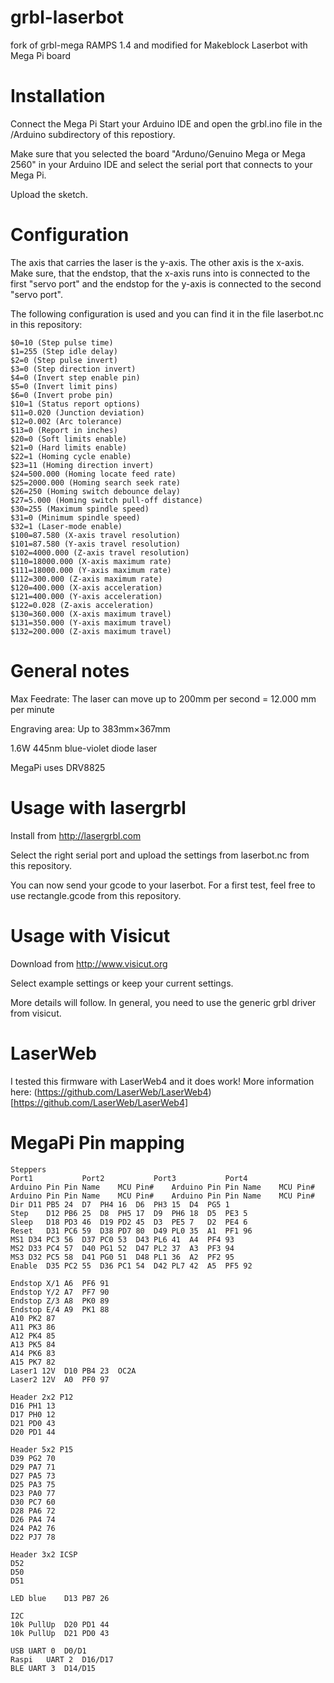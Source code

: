 # grbl-laserbot
fork of grbl-mega RAMPS 1.4 and modified for Makeblock Laserbot with Mega Pi board


# Installation

Connect the Mega Pi
Start your Arduino IDE and open the grbl.ino file in the /Arduino subdirectory of this repostiory.

Make sure that you selected the board "Arduno/Genuino Mega or Mega 2560" in your Arduino IDE and select the serial port that connects to your Mega Pi.

Upload the sketch.

# Configuration


The axis that carries the laser is the y-axis. The other axis is the x-axis. Make sure, that the endstop, that the x-axis runs into is connected to the first "servo port" and the endstop for the y-axis is connected to the second "servo port".


The following configuration is used and you can find it in the file laserbot.nc in this repository:
```
$0=10 (Step pulse time)
$1=255 (Step idle delay)
$2=0 (Step pulse invert)
$3=0 (Step direction invert)
$4=0 (Invert step enable pin)
$5=0 (Invert limit pins)
$6=0 (Invert probe pin)
$10=1 (Status report options)
$11=0.020 (Junction deviation)
$12=0.002 (Arc tolerance)
$13=0 (Report in inches)
$20=0 (Soft limits enable)
$21=0 (Hard limits enable)
$22=1 (Homing cycle enable)
$23=11 (Homing direction invert)
$24=500.000 (Homing locate feed rate)
$25=2000.000 (Homing search seek rate)
$26=250 (Homing switch debounce delay)
$27=5.000 (Homing switch pull-off distance)
$30=255 (Maximum spindle speed)
$31=0 (Minimum spindle speed)
$32=1 (Laser-mode enable)
$100=87.580 (X-axis travel resolution)
$101=87.580 (Y-axis travel resolution)
$102=4000.000 (Z-axis travel resolution)
$110=18000.000 (X-axis maximum rate)
$111=18000.000 (Y-axis maximum rate)
$112=300.000 (Z-axis maximum rate)
$120=400.000 (X-axis acceleration)
$121=400.000 (Y-axis acceleration)
$122=0.028 (Z-axis acceleration)
$130=360.000 (X-axis maximum travel)
$131=350.000 (Y-axis maximum travel)
$132=200.000 (Z-axis maximum travel)
```


# General notes

Max Feedrate: The laser can move up to 200mm per second = 12.000 mm per minute

Engraving area: Up to 383mm×367mm

1.6W 445nm blue-violet diode laser

MegaPi uses	DRV8825		


# Usage with lasergrbl

Install from http://lasergrbl.com

Select the right serial port and upload the settings from laserbot.nc from this repository.

You can now send your gcode to your laserbot. For a first test, feel free to use rectangle.gcode from this repository.

# Usage with Visicut

Download from http://www.visicut.org

Select example settings or keep your current settings.

More details will follow. In general, you need to use the generic grbl driver from visicut.

# LaserWeb

I tested this firmware with LaserWeb4 and it does work!
More information here: (https://github.com/LaserWeb/LaserWeb4)[https://github.com/LaserWeb/LaserWeb4]


# MegaPi Pin mapping

```									
Steppers												
Port1			Port2			Port3			Port4		
Arduino Pin	Pin Name	MCU Pin#	Arduino Pin	Pin Name	MCU Pin#	Arduino Pin	Pin Name	MCU Pin#	Arduino Pin	Pin Name	MCU Pin#
Dir	D11	PB5	24	D7	PH4	16	D6	PH3	15	D4	PG5	1
Step	D12	PB6	25	D8	PH5	17	D9	PH6	18	D5	PE3	5
Sleep	D18	PD3	46	D19	PD2	45	D3	PE5	7	D2	PE4	6
Reset	D31	PC6	59	D38	PD7	80	D49	PL0	35	A1	PF1	96
MS1	D34	PC3	56	D37	PC0	53	D43	PL6	41	A4	PF4	93
MS2	D33	PC4	57	D40	PG1	52	D47	PL2	37	A3	PF3	94
MS3	D32	PC5	58	D41	PG0	51	D48	PL1	36	A2	PF2	95
Enable	D35	PC2	55	D36	PC1	54	D42	PL7	42	A5	PF5	92

Endstop X/1	A6	PF6	91									
Endstop Y/2	A7	PF7	90									
Endstop Z/3	A8	PK0	89									
Endstop E/4	A9	PK1	88									
A10	PK2	87									
A11	PK3	86									
A12	PK4	85									
A13	PK5	84									
A14	PK6	83									
A15	PK7	82									
Laser1 12V	D10	PB4	23	OC2A								
Laser2 12V	A0	PF0	97									

Header 2x2 P12												
D16	PH1	13									
D17	PH0	12									
D21	PD0	43									
D20	PD1	44									

Header 5x2 P15												
D39	PG2	70									
D29	PA7	71									
D27	PA5	73									
D25	PA3	75									
D23	PA0	77									
D30	PC7	60									
D28	PA6	72									
D26	PA4	74									
D24	PA2	76									
D22	PJ7	78									

Header 3x2 ICSP												
D52											
D50											
D51											

LED blue	D13	PB7	26									

I2C												
10k PullUp	D20	PD1	44									
10k PullUp	D21	PD0	43									

USB	UART 0	D0/D1										
Raspi	UART 2	D16/D17										
BLE	UART 3	D14/D15										
```
